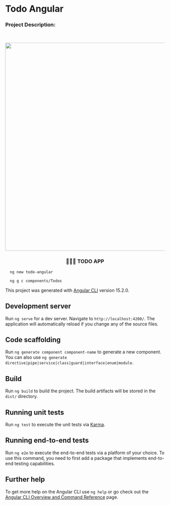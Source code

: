 # Todo Angular

### Project Description:

<br/>
<p align="center">
	
<img src="https://user-images.githubusercontent.com/57604500/224505117-25dcd61c-5876-41a7-874e-ea55904ff876.png" width=656>
<br />
<h3 align="center">👨🏻‍💻 TODO APP </h3>
</p>

```
  ng new todo-angular
```

```
  ng g c components/Todos
```

This project was generated with [Angular CLI](https://github.com/angular/angular-cli) version 15.2.0.

## Development server

Run `ng serve` for a dev server. Navigate to `http://localhost:4200/`. The application will automatically reload if you change any of the source files.

## Code scaffolding

Run `ng generate component component-name` to generate a new component. You can also use `ng generate directive|pipe|service|class|guard|interface|enum|module`.

## Build

Run `ng build` to build the project. The build artifacts will be stored in the `dist/` directory.

## Running unit tests

Run `ng test` to execute the unit tests via [Karma](https://karma-runner.github.io).

## Running end-to-end tests

Run `ng e2e` to execute the end-to-end tests via a platform of your choice. To use this command, you need to first add a package that implements end-to-end testing capabilities.

## Further help

To get more help on the Angular CLI use `ng help` or go check out the [Angular CLI Overview and Command Reference](https://angular.io/cli) page.
